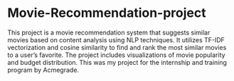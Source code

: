 # Movie-Recommendation-project
This project is a movie recommendation system that suggests similar movies based on content analysis using NLP techniques. It utilizes TF-IDF vectorization and cosine similarity to find and rank the most similar movies to a user’s favorite. The project includes visualizations of movie popularity and budget distribution. This was my project for the internship and training program by Acmegrade.

